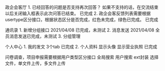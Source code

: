 政企会客厅
	1. 已经回答的问题是否支持再次回答？ 如果不支持的话，在交流结束以后关闭输入框表示此次问答已结束。 已完成
	2. 政企会客反馈列表需要根据usertype区分接口，根据状态区分是否完成，红色未完成，绿色已完成。 已完成

通讯录
	1. 新增分组接口   2021/04/08 已完成，未测试
	2. 消息发送 2021/04/08 全员消息发送已完成，未测试
	3. 分组管理

个人中心
	1. 我的发文 3个tab  已完成
	2. 个人资料 显示头像  显示营业执照 已完成

问卷调查，项目申报需要根据用户类型区分接口
全局搜索
用户搜索
ext封装 选择文件，单文件上传，多文件上传